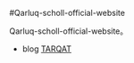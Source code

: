 #Qarluq-scholl-official-website

Qarluq-scholl-official-website。


* blog <a href="http://www.tarqat.com" target="_blank">TARQAT</a>

